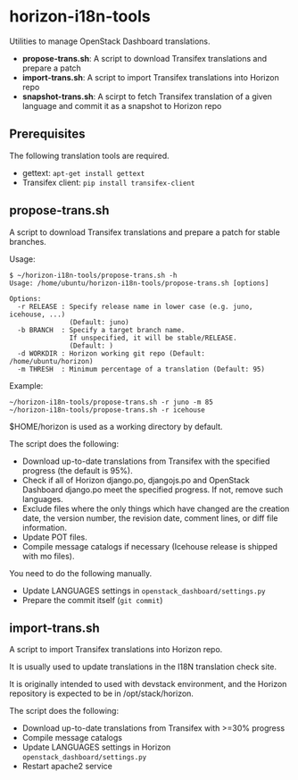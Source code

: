 horizon-i18n-tools
==================

Utilities to manage OpenStack Dashboard translations.

* **propose-trans.sh**: A script to download Transifex translations and prepare a patch
* **import-trans.sh**: A script to import Transifex translations into Horizon repo
* **snapshot-trans.sh**: A scirpt to fetch Transifex translation of a given language
  and commit it as a snapshot to Horizon repo

Prerequisites
-------------

The following translation tools are required.

* gettext: ``apt-get install gettext``
* Transifex client: ``pip install transifex-client``

propose-trans.sh
----------------

A script to download Transifex translations and prepare a patch for
stable branches.

Usage:

    $ ~/horizon-i18n-tools/propose-trans.sh -h
    Usage: /home/ubuntu/horizon-i18n-tools/propose-trans.sh [options]
    
    Options:
      -r RELEASE : Specify release name in lower case (e.g. juno, icehouse, ...)
                   (Default: juno)
      -b BRANCH  : Specify a target branch name.
                   If unspecified, it will be stable/RELEASE.
                   (Default: )
      -d WORKDIR : Horizon working git repo (Default: /home/ubuntu/horizon)
      -m THRESH  : Minimum percentage of a translation (Default: 95)

Example:

    ~/horizon-i18n-tools/propose-trans.sh -r juno -m 85
    ~/horizon-i18n-tools/propose-trans.sh -r icehouse

$HOME/horizon is used as a working directory by default.

The script does the following:

* Download up-to-date translations from Transifex with the specified progress
  (the default is 95%).
* Check if all of Horizon django.po, djangojs.po and OpenStack Dashboard django.po
  meet the specified progress. If not, remove such languages.
* Exclude files where the only things which have changed are
  the creation date, the version number, the revision date,
  comment lines, or diff file information.
* Update POT files.
* Compile message catalogs if necessary (Icehouse release is shipped with mo files).

You need to do the following manually.

* Update LANGUAGES settings in ``openstack_dashboard/settings.py``
* Prepare the commit itself (``git commit``)

import-trans.sh
---------------

A script to import Transifex translations into Horizon repo.

It is usually used to update translations in the I18N translation check site.

It is originally intended to used with devstack environment, and
the Horizon repository is expected to be in /opt/stack/horizon.

The script does the following:

* Download up-to-date translations from Transifex with >=30% progress
* Compile message catalogs
* Update LANGUAGES settings in Horizon ``openstack_dashboard/settings.py``
* Restart apache2 service
